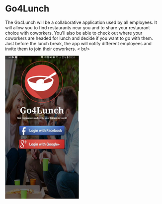 # Go4Lunch <br />
The Go4Lunch will be a collaborative application used by all employees. It will allow you to find restaurants near you and to share your restaurant choice with coworkers. You'll also be able to check out where your coworkers are headed for lunch and decide if you want to go with them. Just before the lunch break, the app will notify different employees and invite them to join their coworkers. < br/>

![Screenshot](PictureLogin.png)
